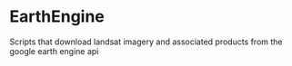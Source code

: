 # EarthEngine
Scripts that download landsat imagery and associated products from the google earth engine api
